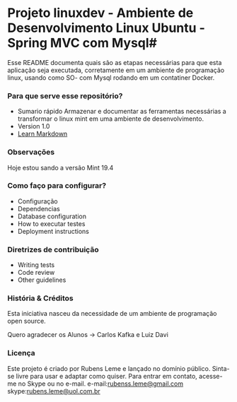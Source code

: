 # Projeto linuxdev - Ambiente de Desenvolvimento Linux Ubuntu - Spring MVC com Mysql#

Esse README documenta quais são as etapas necessárias para que esta aplicação seja executada, corretamente em um ambiente de programação linux, usando como SO-<Linux-Ubuntu> com Mysql rodando em um contatiner Docker.

### Para que serve esse repositório? ###

* Sumario rápido
 Armazenar e documentar as ferramentas necessárias a transformar o linux mint em uma ambiente de desenvolvimento.  
* Version
 1.0
* [Learn Markdown](https://bitbucket.org/tutorials/markdowndemo)

### Observações  ###
Hoje estou sando a versão Mint 19.4


### Como faço para configurar? ###
* Configuração
* Dependencias
* Database configuration
* How to executar testes
* Deployment instructions

### Diretrizes de contribuição ###
* Writing tests
* Code review
* Other guidelines

### História & Créditos ###
Esta iniciativa nasceu da necessidade de um ambiente de programação open source.

Quero agradecer os Alunos -> Carlos Kafka e Luiz Davi
### Licença ###
Este projeto é criado por Rubens Leme e lançado no domínio público. Sinta-se livre para usar e adaptar como quiser. Para entrar em contato, acesse-me no Skype ou no e-mail.
 e-mail:rubenss.leme@gmail.com
  skype:rubens.leme@uol.com.br
